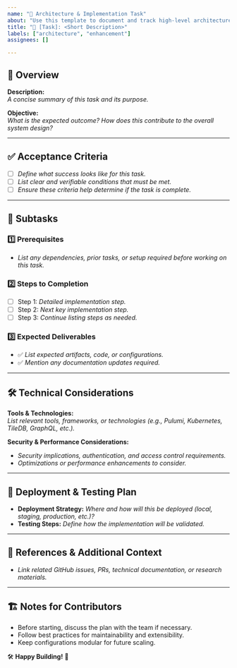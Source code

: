 ```yaml
---
name: "🚀 Architecture & Implementation Task"
about: "Use this template to document and track high-level architecture tasks and implementation milestones."
title: "🚀 [Task]: <Short Description>"
labels: ["architecture", "enhancement"]
assignees: []

---
```


## 🎯 Overview
**Description:**  
_A concise summary of this task and its purpose._

**Objective:**  
_What is the expected outcome? How does this contribute to the overall system design?_

---

## ✅ Acceptance Criteria
- [ ] _Define what success looks like for this task._
- [ ] _List clear and verifiable conditions that must be met._
- [ ] _Ensure these criteria help determine if the task is complete._

---

## 📌 Subtasks
### **1️⃣ Prerequisites**
- _List any dependencies, prior tasks, or setup required before working on this task._

### **2️⃣ Steps to Completion**
- [ ] Step 1: _Detailed implementation step._
- [ ] Step 2: _Next key implementation step._
- [ ] Step 3: _Continue listing steps as needed._

### **3️⃣ Expected Deliverables**
- ✅ _List expected artifacts, code, or configurations._
- ✅ _Mention any documentation updates required._

---

## 🛠️ Technical Considerations
**Tools & Technologies:**  
_List relevant tools, frameworks, or technologies (e.g., Pulumi, Kubernetes, TileDB, GraphQL, etc.)._

**Security & Performance Considerations:**  
- _Security implications, authentication, and access control requirements._
- _Optimizations or performance enhancements to consider._

---

## 🚀 Deployment & Testing Plan
- **Deployment Strategy:** _Where and how will this be deployed (local, staging, production, etc.)?_
- **Testing Steps:** _Define how the implementation will be validated._

---

## 🔗 References & Additional Context
- _Link related GitHub issues, PRs, technical documentation, or research materials._

---

## 🏗️ Notes for Contributors
- Before starting, discuss the plan with the team if necessary.
- Follow best practices for maintainability and extensibility.
- Keep configurations modular for future scaling.

🛠️ **Happy Building!** 🚀
